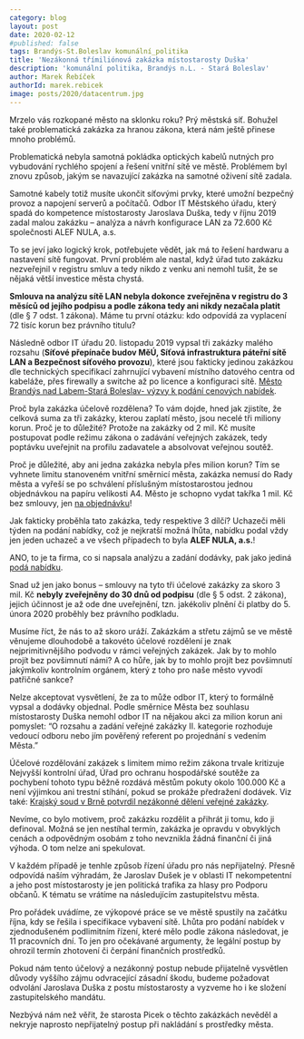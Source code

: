 ```yaml
---
category: blog
layout: post
date: 2020-02-12
#published: false
tags: Brandýs-St.Boleslav komunální_politika
title: 'Nezákonná třímiliónová zakázka místostarosty Duška'
description: 'komunální politika, Brandýs n.L. - Stará Boleslav'
author: Marek Řebíček
authorId: marek.rebicek
image: posts/2020/datacentrum.jpg
---
```

Mrzelo vás rozkopané město na sklonku roku? Prý městská síť. Bohužel také problematická zakázka za hranou zákona, která nám ještě přinese mnoho problémů.

Problematická nebyla samotná pokládka optických kabelů nutných pro vybudování rychlého spojení a řešení vnitřní sítě ve městě. Problémem byl znovu způsob, jakým se navazující zakázka na samotné oživení sítě zadala. 

Samotné kabely totiž musíte ukončit síťovými prvky, které umožní bezpečný provoz a napojení serverů a počítačů. Odbor IT Městského úřadu, který spadá do kompetence místostarosty Jaroslava Duška, tedy v říjnu 2019 zadal malou zakázku – analýza a návrh konfigurace LAN za 72.600 Kč společnosti ALEF NULA, a.s.

To se jeví jako logický krok, potřebujete vědět, jak má to řešení hardwaru a nastavení sítě fungovat. První problém ale nastal, když úřad tuto zakázku nezveřejnil v registru smluv a tedy nikdo z venku ani nemohl tušit, že se nějaká větší investice města chystá. 

**Smlouva na analýzu sítě LAN nebyla dokonce zveřejněna v registru do 3 měsíců od jejího podpisu a podle zákona tedy ani nikdy nezačala platit** (dle § 7 odst. 1 zákona).  Máme tu první otázku: kdo odpovídá za vyplacení 72 tisíc korun bez právního titulu?

Následně odbor IT úřadu 20. listopadu 2019 vypsal tři zakázky malého rozsahu (**Síťové přepínače budov MěÚ, Síťová infrastruktura páteřní sítě LAN a Bezpečnost síťového provozu**), které jsou fakticky jedinou zakázkou dle technických specifikací zahrnující vybavení místního datového centra od kabeláže, přes firewally a switche až po licence a konfiguraci sítě. [Město Brandýs nad Labem-Stará Boleslav- výzvy k podání cenových nabídek](https://brandysko.cz/mesto-brandys-nad-labem-stara-boleslav/ds-2273/archiv=0).

Proč byla zakázka účelově rozdělena? To vám dojde, hned jak zjistíte, že celková suma za tři zakázky, kterou zaplatí město, jsou necelé tři miliony korun. Proč je to důležité? Protože na zakázky od 2 mil. Kč musíte postupovat podle režimu zákona o zadávání veřejných zakázek, tedy poptávku uveřejnit na profilu zadavatele a absolvovat veřejnou soutěž.

Proč je důležité, aby ani jedna zakázka nebyla přes milion korun? Tím se vyhnete limitu stanoveném vnitřní směrnicí města, zakázka nemusí do Rady města a vyřeší se po schválení příslušným místostarostou jednou objednávkou na papíru velikosti A4. Město je schopno vydat takřka 1 mil. Kč bez smlouvy, jen [na objednávku](https://smlouvy.gov.cz/smlouva/soubor/15059372/Objednavka.pdf)!

Jak fakticky proběhla tato zakázka, tedy respektive 3 dílčí? Uchazeči měli týden na podání nabídky, což je nejkratší možná lhůta, nabídku podal vždy jen jeden uchazeč a ve všech případech to byla **ALEF NULA, a.s.**! 

ANO, to je ta firma, co si napsala analýzu a zadání dodávky, pak jako jediná [podá nabídku](https://www.hlidacstatu.cz/HledatSmlouvy?Q=icoPlatce%3A00240079+AND+icoPrijemce%3A61858579).

Snad už jen jako bonus – smlouvy na tyto tři účelové zakázky za skoro 3 mil. Kč **nebyly zveřejněny do 30 dnů od podpisu** (dle § 5 odst. 2 zákona), jejich účinnost je až ode dne uveřejnění, tzn. jakékoliv plnění či platby do 5. února 2020 proběhly bez právního podkladu.   

Musíme říct, že nás to až skoro uráží. Zakázkám a střetu zájmů se ve městě  věnujeme dlouhodobě a takovéto účelové rozdělení je znak nejprimitivnějšího podvodu v rámci veřejných zakázek. Jak by to mohlo projít bez povšimnutí námi? A co hůře, jak by to mohlo projít bez povšimnutí jakýmkoliv kontrolním orgánem, který z toho pro naše město vyvodí patřičné sankce?

Nelze akceptovat  vysvětlení, že za to může odbor IT, který to formálně vypsal a dodávky objednal. Podle směrnice Města bez souhlasu místostarosty Duška nemohl odbor IT na nějakou akci za milion korun ani pomyslet: “O rozsahu a zadání veřejné zakázky II. kategorie rozhoduje vedoucí odboru nebo jím pověřený referent po projednání s vedením Města.”

Účelové rozdělování zakázek s limitem mimo režim zákona trvale kritizuje Nejvyšší kontrolní úřad, Úřad pro ochranu hospodářské soutěže za pochybení tohoto typu běžně rozdává městům pokuty okolo 100.000 Kč a není výjimkou ani trestní stíhání, pokud se prokáže předražení dodávek. Viz také: [Krajský soud v Brně potvrdil nezákonné dělení veřejné zakázky](https://ekonomickydenik.cz/krajsky-soud-brne-potvrdil-nezakonne-deleni-verejne-zakazky/).

Nevíme, co bylo motivem, proč zakázku rozdělit a přihrát ji tomu, kdo ji definoval. Možná se jen nestíhal termín, zakázka je opravdu v obvyklých cenách a odpovědným osobám z toho nevznikla žádná finanční či jiná výhoda. O tom nelze ani spekulovat. 

V každém případě je tenhle způsob řízení úřadu  pro nás nepřijatelný. Přesně odpovídá naším výhradám, že Jaroslav Dušek je v oblasti IT nekompetentní a jeho post místostarosty je jen politická trafika za hlasy pro Podporu občanů.  K tématu se vrátíme na následujícím zastupitelstvu města. 

Pro pořádek uvádíme, ze výkopové práce se ve městě spustily na začátku října, kdy se řešila i specifikace vybavení sítě. Lhůta pro podání nabídek v zjednodušeném podlimitním řízení, které mělo podle zákona následovat, je 11 pracovních dní. To jen pro očekávané argumenty, že legální postup by ohrozil termín zhotovení či čerpání finančních prostředků.

Pokud nám tento účelový a nezákonný postup nebude přijatelně vysvětlen důvody vyššího zájmu odvracející zásadní škodu, budeme požadovat odvolání Jaroslava Duška z postu místostarosty a vyzveme ho i ke složení zastupitelského mandátu.

Nezbývá nám než věřit, že starosta Picek o těchto zakázkách nevěděl a nekryje naprosto nepřijatelný postup při nakládání s prostředky města.
